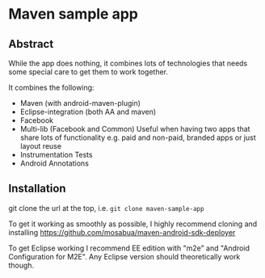 # Maven sample app

## Abstract

While the app does nothing, it combines lots of technologies that needs some special
care to get them to work together.

It combines the following:
* Maven (with android-maven-plugin)
* Eclipse-integration (both AA and maven)
* Facebook
* Multi-lib (Facebook and Common)
  Useful when having two apps that share lots of functionality
  e.g. paid and non-paid, branded apps or just layout reuse
* Instrumentation Tests
* Android Annotations

## Installation

git clone the url at the top, i.e.
```git clone maven-sample-app```

To get it working as smoothly as possible, I highly recommend cloning and installing
https://github.com/mosabua/maven-android-sdk-deployer

To get Eclipse working I recommend EE edition with "m2e" and "Android Configuration for M2E". Any Eclipse version should
theoretically work though.
